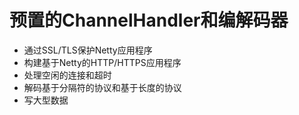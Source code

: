 # 预置的ChannelHandler和编解码器
* 通过SSL/TLS保护Netty应用程序
* 构建基于Netty的HTTP/HTTPS应用程序
* 处理空闲的连接和超时
* 解码基于分隔符的协议和基于长度的协议
* 写大型数据

